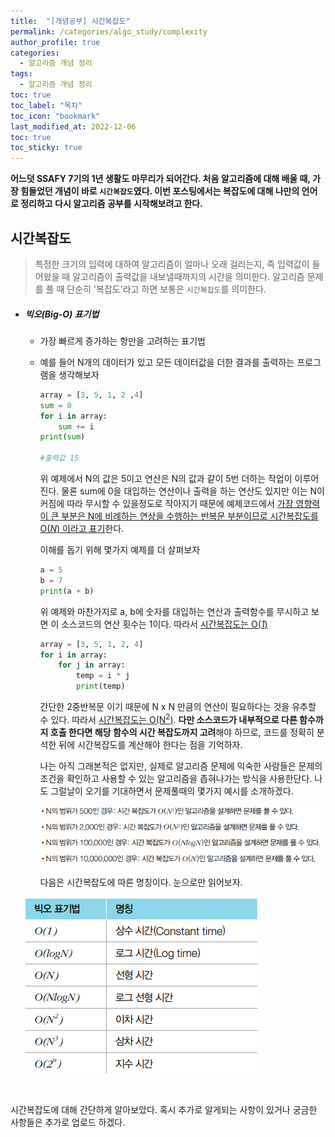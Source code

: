 ```yaml
---
title:  "[개념공부] 시간복잡도"
permalink: /categories/algo_study/complexity
author_profile: true
categories:
  - 알고리즘 개념 정리
tags:
  - 알고리즘 개념 정리
toc: true
toc_label: "목차"
toc_icon: "bookmark"
last_modified_at: 2022-12-06
toc: true
toc_sticky: true
---
```


**어느덧 SSAFY 7기의 1년 생활도 마무리가 되어간다. 처음 알고리즘에 대해 배울 때, 가장 힘들었던 개념이 바로 `시간복잡도`였다. 이번 포스팅에서는 복잡도에 대해 나만의 언어로 정리하고 다시 알고리즘 공부를 시작해보려고 한다.**



## 시간복잡도

>  특정한 크기의 입력에 대하여 알고리즘이 얼마나 오래 걸리는지, 즉 입력값이 들어왔을 때 알고리즘이 출력값을 내보낼때까지의 시간을 의미한다. 알고리즘 문제를 풀 때 단순히 '복잡도'라고 하면 보통은 `시간복잡도`를 의미한다.

- ##### 빅오(Big-O) 표기법

  - 가장 빠르게 증가하는 항만을 고려하는 표기법

  - 예를 들어 N개의 데이터가 있고 모든 데이터값을 더한 결과를 출력하는 프로그램을 생각해보자 

    ```python
    array = [3, 5, 1, 2 ,4]
    sum = 0
    for i in array:
    	sum += i
    print(sum)
    
    #출력값 15
    ```

    위 예제에서 N의 값은 5이고 연산은 N의 값과 같이 5번 더하는 작업이 이루어진다.  물론 sum에 0을 대입하는 연산이나 출력을 하는 연산도 있지만 이는 N이 커짐에 따라 무시할 수 있을정도로 작아지기 때문에 예제코드에서 <u>가장 영향력이 큰 부분은 N에 비례하는 연상을 수행하는 반복문 부분이므로 시간복잡도를 O(*N*) 이라고 표기</u>한다.

    이해를 돕기 위해 몇가지 예제를 더 살펴보자

    ```python
    a = 5
    b = 7
    print(a + b)
    ```

     위 예제와 마찬가지로 a, b에 숫자를 대입하는 연산과 출력함수를 무시하고 보면 이 소스코드의 연산 횟수는 1이다. 따라서 <u>시간복잡도는 O(*1*)</u>

    ```python
    array = [3, 5, 1, 2, 4]
    for i in array:
    	for j in array:
            temp = i * j
            print(temp)
    ```

     간단한 2중반복문 이기 때문에 N x N 만큼의 연산이 필요하다는 것을 유추할 수 있다. 따라서 <u>시간복잡도는 O(N<sup>2</sup>)</u>. **다만 소스코드가 내부적으로 다른 함수까지 호출 한다면 해당 함수의 시간 복잡도까지 고려**해야 하므로, 코드를 정확히 분석한 뒤에 시간복잡도를 계산해야 한다는 점을 기억하자.

    

     나는 아직 그래본적은 없지만, 실제로 알고리즘 문제에 익숙한 사람들은 문제의 조건을 확인하고 사용할 수 있는 알고리즘을 좁혀나가는 방식을 사용한단다. 나도 그럴날이 오기를 기대하면서 문제풀때의 몇가지 예시를 소개하겠다.

    ![image-20221129134456404](/assets/images/image-20221129134456404.png)

    

    다음은 시간복잡도에 따른 명칭이다. 눈으로만 읽어보자.

  ![image-20221129133847489](/assets/images/image-20221129133847489.png)

  ​	

시간복잡도에 대해 간단하게 알아보았다. 혹시 추가로 알게되는 사항이 있거나 궁금한 사항들은 추가로 업로드 하겠다.
